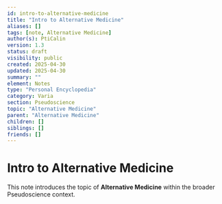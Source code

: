 ```yaml
---
id: intro-to-alternative-medicine
title: "Intro to Alternative Medicine"
aliases: []
tags: [note, Alternative Medicine]
author(s): PtiCalin
version: 1.3
status: draft
visibility: public
created: 2025-04-30
updated: 2025-04-30
summary: ""
element: Notes
type: "Personal Encyclopedia"
category: Varia
section: Pseudoscience
topic: "Alternative Medicine"
parent: "Alternative Medicine"
children: []
siblings: []
friends: []
---
```

# Intro to Alternative Medicine

This note introduces the topic of **Alternative Medicine** within the broader Pseudoscience context.
